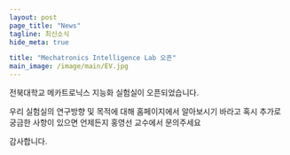 ```yaml
---
layout: post
page_title: "News"
tagline: 최신소식
hide_meta: true

title: "Mechatronics Intelligence Lab 오픈"
main_image: /image/main/EV.jpg
---
```


전북대학교 메카트로닉스 지능화 실험실이 오픈되었습니다. 

우리 실험실의 연구방향 및 목적에 대해 홈페이지에서 알아보시기 바라고
혹시 추가로 궁금한 사항이 있으면 언제든지 홍영선 교수에서 문의주세요

감사합니다. 
